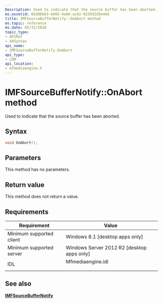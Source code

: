 ```yaml
---
Description: Used to indicate that the source buffer has been aborted.
ms.assetid: 65d8bbb3-e683-4a9d-acb2-023932d3e44d
title: IMFSourceBufferNotify::OnAbort method
ms.topic: reference
ms.date: 05/31/2018
topic_type: 
- APIRef
- kbSyntax
api_name: 
- IMFSourceBufferNotify.OnAbort
api_type: 
- COM
api_location: 
- mfmediaengine.h
---
```


# IMFSourceBufferNotify::OnAbort method

Used to indicate that the source buffer has been aborted.

## Syntax


```C++
void OnAbort();
```



## Parameters

This method has no parameters.

## Return value

This method does not return a value.

## Requirements



| Requirement | Value |
|-------------------------------------|----------------------------------------------------------------------------------------------|
| Minimum supported client<br/> | Windows 8.1 \[desktop apps only\]<br/>                                                 |
| Minimum supported server<br/> | Windows Server 2012 R2 \[desktop apps only\]<br/>                                      |
| IDL<br/>                      | <dl> <dt>Mfmediaengine.idl</dt> </dl> |



## See also

<dl> <dt>

[**IMFSourceBufferNotify**](/windows/desktop/api/mfmediaengine/nn-mfmediaengine-imfsourcebuffernotify)
</dt> </dl>

 

 




